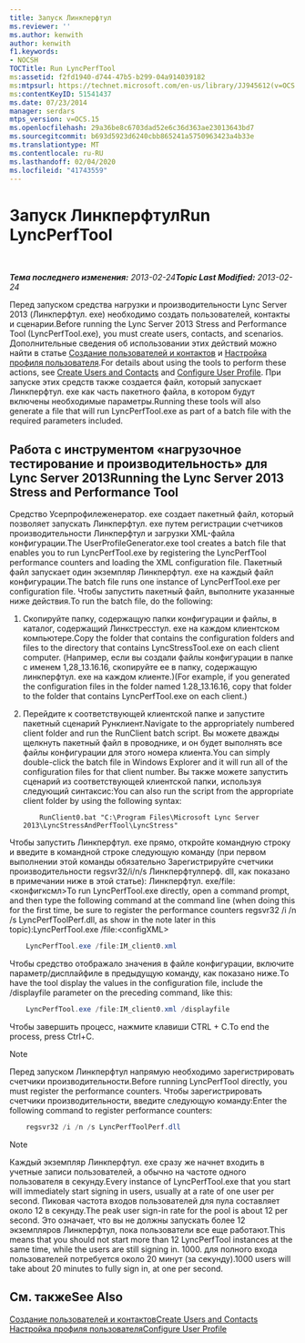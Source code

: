 ```yaml
---
title: Запуск Линкперфтул
ms.reviewer: ''
ms.author: kenwith
author: kenwith
f1.keywords:
- NOCSH
TOCTitle: Run LyncPerfTool
ms:assetid: f2fd1940-d744-47b5-b299-04a914039182
ms:mtpsurl: https://technet.microsoft.com/en-us/library/JJ945612(v=OCS.15)
ms:contentKeyID: 51541437
ms.date: 07/23/2014
manager: serdars
mtps_version: v=OCS.15
ms.openlocfilehash: 29a36be8c6703dad52e6c36d363ae23013643bd7
ms.sourcegitcommit: b693d5923d6240cbb865241a5750963423a4b33e
ms.translationtype: MT
ms.contentlocale: ru-RU
ms.lasthandoff: 02/04/2020
ms.locfileid: "41743559"
---
```

<div data-xmlns="http://www.w3.org/1999/xhtml">

<div class="topic" data-xmlns="http://www.w3.org/1999/xhtml" data-msxsl="urn:schemas-microsoft-com:xslt" data-cs="http://msdn.microsoft.com/en-us/">

<div data-asp="http://msdn2.microsoft.com/asp">

# <a name="run-lyncperftool"></a><span data-ttu-id="6776e-102">Запуск Линкперфтул</span><span class="sxs-lookup"><span data-stu-id="6776e-102">Run LyncPerfTool</span></span>

</div>

<div id="mainSection">

<div id="mainBody">

<span> </span>

<span data-ttu-id="6776e-103">_**Тема последнего изменения:** 2013-02-24_</span><span class="sxs-lookup"><span data-stu-id="6776e-103">_**Topic Last Modified:** 2013-02-24_</span></span>

<span data-ttu-id="6776e-104">Перед запуском средства нагрузки и производительности Lync Server 2013 (Линкперфтул. exe) необходимо создать пользователей, контакты и сценарии.</span><span class="sxs-lookup"><span data-stu-id="6776e-104">Before running the Lync Server 2013 Stress and Performance Tool (LyncPerfTool.exe), you must create users, contacts, and scenarios.</span></span> <span data-ttu-id="6776e-105">Дополнительные сведения об использовании этих действий можно найти в статье [Создание пользователей и контактов](create-users-and-contacts.md) и [Настройка профиля пользователя](configure-user-profile.md).</span><span class="sxs-lookup"><span data-stu-id="6776e-105">For details about using the tools to perform these actions, see [Create Users and Contacts](create-users-and-contacts.md) and [Configure User Profile](configure-user-profile.md).</span></span> <span data-ttu-id="6776e-106">При запуске этих средств также создается файл, который запускает Линкперфтул. exe как часть пакетного файла, в котором будут включены необходимые параметры.</span><span class="sxs-lookup"><span data-stu-id="6776e-106">Running these tools will also generate a file that will run LyncPerfTool.exe as part of a batch file with the required parameters included.</span></span>

<div>

## <a name="running-the-lync-server-2013-stress-and-performance-tool"></a><span data-ttu-id="6776e-107">Работа с инструментом «нагрузочное тестирование и производительность» для Lync Server 2013</span><span class="sxs-lookup"><span data-stu-id="6776e-107">Running the Lync Server 2013 Stress and Performance Tool</span></span>

<span data-ttu-id="6776e-108">Средство Усерпрофилеженератор. exe создает пакетный файл, который позволяет запускать Линкперфтул. exe путем регистрации счетчиков производительности Линкперфтул и загрузки XML-файла конфигурации.</span><span class="sxs-lookup"><span data-stu-id="6776e-108">The UserProfileGenerator.exe tool creates a batch file that enables you to run LyncPerfTool.exe by registering the LyncPerfTool performance counters and loading the XML configuration file.</span></span> <span data-ttu-id="6776e-109">Пакетный файл запускает один экземпляр Линкперфтул. exe на каждый файл конфигурации.</span><span class="sxs-lookup"><span data-stu-id="6776e-109">The batch file runs one instance of LyncPerfTool.exe per configuration file.</span></span> <span data-ttu-id="6776e-110">Чтобы запустить пакетный файл, выполните указанные ниже действия.</span><span class="sxs-lookup"><span data-stu-id="6776e-110">To run the batch file, do the following:</span></span>

1.  <span data-ttu-id="6776e-111">Скопируйте папку, содержащую папки конфигурации и файлы, в каталог, содержащий Линкстресстул. exe на каждом клиентском компьютере.</span><span class="sxs-lookup"><span data-stu-id="6776e-111">Copy the folder that contains the configuration folders and files to the directory that contains LyncStressTool.exe on each client computer.</span></span> <span data-ttu-id="6776e-112">(Например, если вы создали файлы конфигурации в папке с именем 1,28\_13.16.16, скопируйте ее в папку, содержащую линкперфтул. exe на каждом клиенте.)</span><span class="sxs-lookup"><span data-stu-id="6776e-112">(For example, if you generated the configuration files in the folder named 1.28\_13.16.16, copy that folder to the folder that contains LyncPerfTool.exe on each client.)</span></span>

2.  <span data-ttu-id="6776e-113">Перейдите к соответствующей клиентской папке и запустите пакетный сценарий Рунклиент.</span><span class="sxs-lookup"><span data-stu-id="6776e-113">Navigate to the appropriately numbered client folder and run the RunClient batch script.</span></span> <span data-ttu-id="6776e-114">Вы можете дважды щелкнуть пакетный файл в проводнике, и он будет выполнять все файлы конфигурации для этого номера клиента.</span><span class="sxs-lookup"><span data-stu-id="6776e-114">You can simply double-click the batch file in Windows Explorer and it will run all of the configuration files for that client number.</span></span> <span data-ttu-id="6776e-115">Вы также можете запустить сценарий из соответствующей клиентской папки, используя следующий синтаксис:</span><span class="sxs-lookup"><span data-stu-id="6776e-115">You can also run the script from the appropriate client folder by using the following syntax:</span></span>

    ```Batch
        RunClient0.bat "C:\Program Files\Microsoft Lync Server 2013\LyncStressAndPerfTool\LyncStress" 
    ```
<span data-ttu-id="6776e-116">Чтобы запустить Линкперфтул. exe прямо, откройте командную строку и введите в командной строке следующую команду (при первом выполнении этой команды обязательно Зарегистрируйте счетчики производительности regsvr32/i/n/s Линкперфтулперф. dll, как показано в примечании ниже в этой статье): Линкперфтул. exe/file:\<конфигксмл\></span><span class="sxs-lookup"><span data-stu-id="6776e-116">To run LyncPerfTool.exe directly, open a command prompt, and then type the following command at the command line (when doing this for the first time, be sure to register the performance counters regsvr32 /i /n /s LyncPerfToolPerf.dll, as show in the note later in this topic):LyncPerfTool.exe /file:\<configXML\></span></span>
```Powershell
    LyncPerfTool.exe /file:IM_client0.xml
```
<span data-ttu-id="6776e-117">Чтобы средство отображало значения в файле конфигурации, включите параметр/дисплайфиле в предыдущую команду, как показано ниже.</span><span class="sxs-lookup"><span data-stu-id="6776e-117">To have the tool display the values in the configuration file, include the /displayfile parameter on the preceding command, like this:</span></span>
```Powershell
    LyncPerfTool.exe /file:IM_client0.xml /displayfile
```
<span data-ttu-id="6776e-118">Чтобы завершить процесс, нажмите клавиши CTRL + C.</span><span class="sxs-lookup"><span data-stu-id="6776e-118">To end the process, press Ctrl+C.</span></span>

<div>


> [!NOTE]  
> <span data-ttu-id="6776e-119">Перед запуском Линкперфтул напрямую необходимо зарегистрировать счетчики производительности.</span><span class="sxs-lookup"><span data-stu-id="6776e-119">Before running LyncPerfTool directly, you must register the performance counters.</span></span> <span data-ttu-id="6776e-120">Чтобы зарегистрировать счетчики производительности, введите следующую команду:</span><span class="sxs-lookup"><span data-stu-id="6776e-120">Enter the following command to register performance counters:</span></span>



</div>

```Powershell
    regsvr32 /i /n /s LyncPerfToolPerf.dll
```
<div>


> [!NOTE]  
> <span data-ttu-id="6776e-121">Каждый экземпляр Линкперфтул. exe сразу же начнет входить в учетные записи пользователей, а обычно на частоте одного пользователя в секунду.</span><span class="sxs-lookup"><span data-stu-id="6776e-121">Every instance of LyncPerfTool.exe that you start will immediately start signing in users, usually at a rate of one user per second.</span></span> <span data-ttu-id="6776e-122">Пиковая частота входов пользователей для пула составляет около 12 в секунду.</span><span class="sxs-lookup"><span data-stu-id="6776e-122">The peak user sign-in rate for the pool is about 12 per second.</span></span> <span data-ttu-id="6776e-123">Это означает, что вы не должны запускать более 12 экземпляров Линкперфтул, пока пользователи все еще работают.</span><span class="sxs-lookup"><span data-stu-id="6776e-123">This means that you should not start more than 12 LyncPerfTool instances at the same time, while the users are still signing in.</span></span> <span data-ttu-id="6776e-124">1000. для полного входа пользователей потребуется около 20 минут (за секунду).</span><span class="sxs-lookup"><span data-stu-id="6776e-124">1000 users will take about 20 minutes to fully sign in, at one per second.</span></span>



</div>

</div>

<div>

## <a name="see-also"></a><span data-ttu-id="6776e-125">См. также</span><span class="sxs-lookup"><span data-stu-id="6776e-125">See Also</span></span>


[<span data-ttu-id="6776e-126">Создание пользователей и контактов</span><span class="sxs-lookup"><span data-stu-id="6776e-126">Create Users and Contacts</span></span>](create-users-and-contacts.md)  
[<span data-ttu-id="6776e-127">Настройка профиля пользователя</span><span class="sxs-lookup"><span data-stu-id="6776e-127">Configure User Profile</span></span>](configure-user-profile.md)  
  

</div>

</div>

<span> </span>

</div>

</div>

</div>

